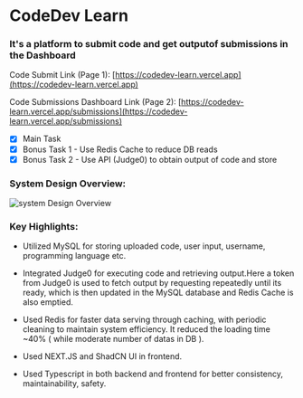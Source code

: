 # CodeDev Learn

### It's a platform to submit code and get outputof submissions in the Dashboard

Code Submit Link (Page 1): [https://codedev-learn.vercel.app](https://codedev-learn.vercel.app)

Code Submissions Dashboard Link (Page 2): [https://codedev-learn.vercel.app/submissions](https://codedev-learn.vercel.app/submissions)

- [x] Main Task
- [x] Bonus Task 1 - Use Redis Cache to reduce DB reads
- [x] Bonus Task 2 - Use API (Judge0) to obtain output of code and store

### System Design Overview:
![system Design Overview](https://github.com/subharthihazra/codedev/assets/92659226/63cb303f-4107-498c-8190-d9aa6949e207)

### Key Highlights:
- Utilized MySQL for storing uploaded code, user input, username, programming language etc.
  
- Integrated Judge0 for executing code and retrieving output.Here a token from Judge0 is used to fetch output by requesting repeatedly until its ready, which is then updated in the MySQL database and Redis Cache is also emptied.
  
- Used Redis for faster data serving through caching, with periodic cleaning to maintain system efficiency. It reduced the loading time ~40% ( while moderate number of datas in DB ).

- Used NEXT.JS and ShadCN UI in frontend.

- Used Typescript in both backend and frontend for better consistency, maintainability, safety.
